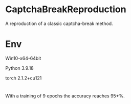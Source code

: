 # CaptchaBreakReproduction
A reproduction of a classic captcha-break method.

# Env

Win10-x64-64bit

Python 3.9.18

torch 2.1.2+cu121


#

With a training of 9 epochs the accuracy reaches 95+%.
